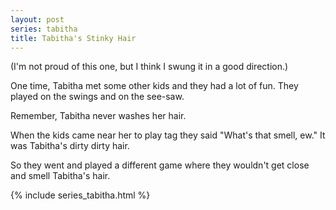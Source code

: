 ```yaml
---
layout: post
series: tabitha
title: Tabitha's Stinky Hair
---
```

(I'm not proud of this one, but I think I swung it in a good direction.)

One time, Tabitha met some other kids and they had a lot of fun. They played on the swings and on the see-saw.

Remember, Tabitha never washes her hair.

When the kids came near her to play tag they said "What's that smell, ew." It was Tabitha's dirty dirty hair.

So they went and played a different game where they wouldn't get close and smell Tabitha's hair.

{% include series_tabitha.html %}
